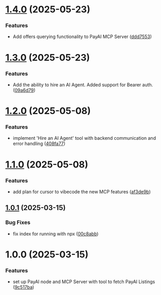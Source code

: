# [1.4.0](https://github.com/payainetwork/payai-mcp-server/compare/v1.3.0...v1.4.0) (2025-05-23)


### Features

* Add offers querying functionality to PayAI MCP Server ([ddd7553](https://github.com/payainetwork/payai-mcp-server/commit/ddd7553f9953e3cb25f9c7fa68ca80561da58e58))

# [1.3.0](https://github.com/payainetwork/payai-mcp-server/compare/v1.2.0...v1.3.0) (2025-05-23)


### Features

* Add the ability to hire an AI Agent. Added support for Bearer auth. ([09a6d79](https://github.com/payainetwork/payai-mcp-server/commit/09a6d79a1e6555df025f9b43798d260c6fec2bfb))

# [1.2.0](https://github.com/payainetwork/payai-mcp-server/compare/v1.1.0...v1.2.0) (2025-05-08)


### Features

* implement 'Hire an AI Agent' tool with backend communication and error handling ([408fa77](https://github.com/payainetwork/payai-mcp-server/commit/408fa770f2a1782a5025a6e2fc773c41e5d6b500))

# [1.1.0](https://github.com/payainetwork/payai-mcp-server/compare/v1.0.1...v1.1.0) (2025-05-08)


### Features

* add plan for cursor to vibecode the new MCP features ([af3de9b](https://github.com/payainetwork/payai-mcp-server/commit/af3de9b546244348893eeb5c1d9bed6a7aa7cfde))

## [1.0.1](https://github.com/notorious-d-e-v/payai-mcp-server/compare/v1.0.0...v1.0.1) (2025-03-15)


### Bug Fixes

* fix index for running with npx ([00c8abb](https://github.com/notorious-d-e-v/payai-mcp-server/commit/00c8abb26bdadff3aa5513c5ca732a35b084d1fc))

# 1.0.0 (2025-03-15)


### Features

* set up PayAI node and MCP Server with tool to fetch PayAI Listings ([9c517ba](https://github.com/notorious-d-e-v/payai-mcp-server/commit/9c517bafedbaa7530b450b5f42c56b3eacf074f8))
